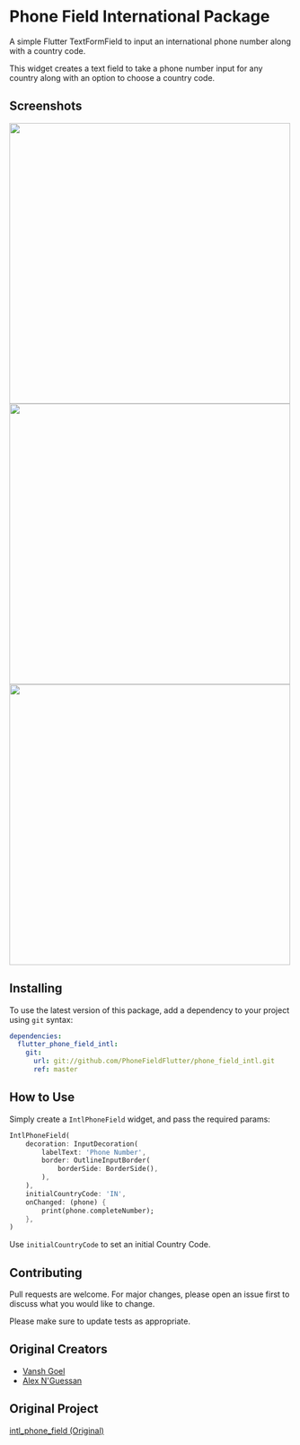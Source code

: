 # Phone Field International Package

A simple Flutter TextFormField to input an international phone number along with a country code.

This widget creates a text field to take a phone number input for any country along with an option to choose a country code.

## Screenshots

<img src="https://github.com/PhoneFieldFlutter/phone_field_intl/blob/main/1.png?raw=true" height="500px"> <img src="https://github.com/PhoneFieldFlutter/phone_field_intl/blob/main/2.png?raw=true" height="500px"> <img src="https://github.com/PhoneFieldFlutter/phone_field_intl/blob/main/3.png?raw=true" height="500px">

## Installing

To use the latest version of this package, add a dependency to your project using `git` syntax:

```yaml
dependencies:
  flutter_phone_field_intl:
    git:
      url: git://github.com/PhoneFieldFlutter/phone_field_intl.git
      ref: master
```

## How to Use

Simply create a `IntlPhoneField` widget, and pass the required params:

```dart
IntlPhoneField(
    decoration: InputDecoration(
        labelText: 'Phone Number',
        border: OutlineInputBorder(
            borderSide: BorderSide(),
        ),
    ),
    initialCountryCode: 'IN',
    onChanged: (phone) {
        print(phone.completeNumber);
    },
)
```

Use `initialCountryCode` to set an initial Country Code.

## Contributing

Pull requests are welcome. For major changes, please open an issue first to discuss what you would like to change.

Please make sure to update tests as appropriate.

## Original Creators

- [Vansh Goel](https://github.com/vanshg395/)
- [Alex N'Guessan](https://github.com/marcaureln/)

## Original Project

[intl_phone_field (Original)](https://github.com/vanshg395/intl_phone_field)


